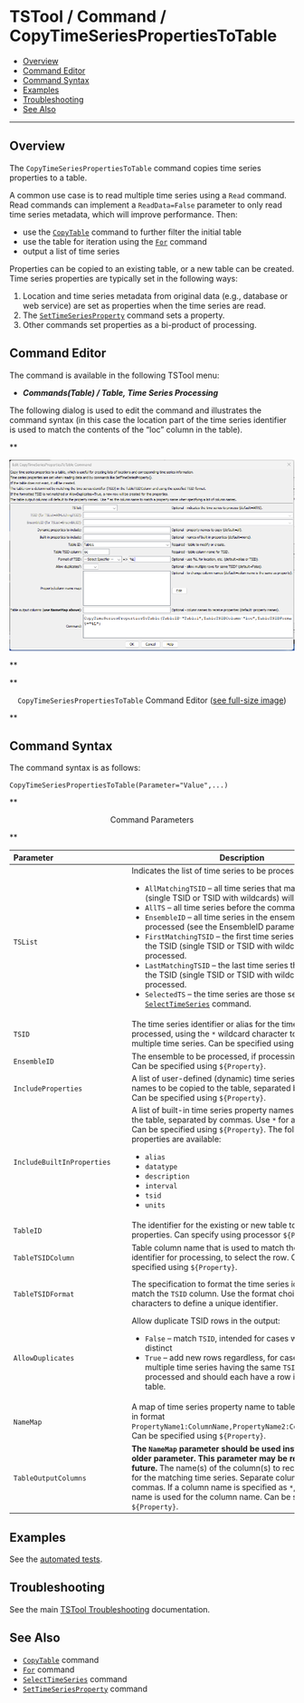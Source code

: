 # TSTool / Command / CopyTimeSeriesPropertiesToTable #

*   [Overview](#overview)
*   [Command Editor](#command-editor)
*   [Command Syntax](#command-syntax)
*   [Examples](#examples)
*   [Troubleshooting](#troubleshooting)
*   [See Also](#see-also)

-------------------------

## Overview ##

The `CopyTimeSeriesPropertiesToTable` command copies time series properties to a table.

A common use case is to read multiple time series using a `Read` command.
Read commands can implement a `ReadData=False` parameter to only read time series metadata,
which will improve performance.  Then:

*   use the [`CopyTable`](../CopyTable/CopyTable.md) command to further filter the initial table
*   use the table for iteration using the [`For`](../For/For.md) command
*   output a list of time series

Properties can be copied to an existing table, or a new table can be created.
Time series properties are typically set in the following ways:

1.  Location and time series metadata from original data (e.g., database or web service) are set as properties when the time series are read.
2.  The [`SetTimeSeriesProperty`](../SetTimeSeriesProperty/SetTimeSeriesProperty.md) command sets a property.
3.  Other commands set properties as a bi-product of processing.

## Command Editor ##

The command is available in the following TSTool menu:

*   ***Commands(Table) / Table, Time Series Processing***

The following dialog is used to edit the command and illustrates the command syntax
(in this case the location part of the time series identifier is used to match the contents of the “loc” column in the table).

**<p style="text-align: center;">
![CopyTimeSeriesPropertiesToTable command editor](CopyTimeSeriesPropertiesToTable.png)
</p>**

**<p style="text-align: center;">
`CopyTimeSeriesPropertiesToTable` Command Editor (<a href="../CopyTimeSeriesPropertiesToTable.png">see full-size image</a>)
</p>**

## Command Syntax ##

The command syntax is as follows:

```text
CopyTimeSeriesPropertiesToTable(Parameter="Value",...)
```
**<p style="text-align: center;">
Command Parameters
</p>**

|**Parameter**&nbsp;&nbsp;&nbsp;&nbsp;&nbsp;&nbsp;&nbsp;&nbsp;&nbsp;&nbsp;&nbsp;&nbsp;&nbsp;&nbsp;&nbsp;&nbsp;&nbsp;&nbsp;&nbsp;&nbsp;&nbsp;&nbsp;&nbsp;&nbsp;&nbsp;&nbsp;&nbsp;&nbsp;&nbsp;&nbsp;&nbsp;&nbsp;&nbsp;|**Description**|**Default**&nbsp;&nbsp;&nbsp;&nbsp;&nbsp;&nbsp;&nbsp;&nbsp;&nbsp;&nbsp;&nbsp;&nbsp;&nbsp;&nbsp;&nbsp;&nbsp;&nbsp;&nbsp;&nbsp;&nbsp;&nbsp;&nbsp;&nbsp;&nbsp;&nbsp;&nbsp;&nbsp;|
|--------------|-----------------|-----------------|
|`TSList`|Indicates the list of time series to be processed, one of:<br><ul><li>`AllMatchingTSID` – all time series that match the TSID (single TSID or TSID with wildcards) will be processed.</li><li>`AllTS` – all time series before the command.</li><li>`EnsembleID` – all time series in the ensemble will be processed (see the EnsembleID parameter).</li><li>`FirstMatchingTSID` – the first time series that matches the TSID (single TSID or TSID with wildcards) will be processed.</li><li>`LastMatchingTSID` – the last time series that matches the TSID (single TSID or TSID with wildcards) will be processed.</li><li>`SelectedTS` – the time series are those selected with the [`SelectTimeSeries`](../SelectTimeSeries/SelectTimeSeries.md) command.</li></ul> | `AllTS` |
|`TSID`|The time series identifier or alias for the time series to be processed, using the `*` wildcard character to match multiple time series.  Can be specified using `${Property}`.|Required if `TSList=*TSID`|
|`EnsembleID`|The ensemble to be processed, if processing an ensemble. Can be specified using `${Property}`.|Required if `TSList=*EnsembleID`|
|`IncludeProperties`|A list of user-defined (dynamic) time series property names to be copied to the table, separated by commas.  Can be specified using `${Property}`. |Copy all dynamic properties.|
|`IncludeBuiltInProperties`|A list of built-in time series property names to be copied to the table, separated by commas.  Use `*` for all properties.    Can be specified using `${Property}`.  The following built-in properties are available:<ul><li>`alias`</li><li>`datatype`</li><li>`description`</li><li>`interval`</li><li>`tsid`</li><li>`units`</li></ul>| Copy no built-in properties.|
|`TableID`|The identifier for the existing or new table to receive properties.  Can specify using processor `${Property}`.|None – must be specified.|
|`TableTSIDColumn`|Table column name that is used to match the time series identifier for processing, to select the row.  Can be specified using `${Property}`. |None – must be specified.|
|`TableTSIDFormat`|The specification to format the time series identifier to match the `TSID` column.  Use the format choices and other characters to define a unique identifier.|Time series alias if available, or otherwise the time series identifier.|
|`AllowDuplicates`|Allow duplicate TSID rows in the output:<ul><li>`False` – match `TSID`, intended for cases where `TSID` are distinct</li><li>`True` – add new rows regardless, for cases where multiple time series having the same `TSID` are processed and should each have a row in the output table.|`False` (if `TSID` is matched, set the properties for that row).|
|`NameMap`|A map of time series property name to table column name in format `PropertyName1:ColumnName,PropertyName2:ColumnName2,...`. Can be specified using `${Property}`.| Time series property name is used for the table column name. |
|`TableOutputColumns`| **The `NameMap` parameter should be used instead of this older parameter.  This parameter may be removed in the future.** The name(s) of the column(s) to receive properties for the matching time series.  Separate column names with commas.  If a column name is specified as `*`, the property name is used for the column name.  Can be specified using `${Property}`. | If not specified, use `IncludeProperties`.|

## Examples ##

See the [automated tests](https://github.com/OpenCDSS/cdss-app-tstool-test/tree/master/test/commands/CopyTimeSeriesPropertiesToTable).

## Troubleshooting ##

See the main [TSTool Troubleshooting](../../troubleshooting/troubleshooting.md) documentation.

## See Also ##

*   [`CopyTable`](../CopyTable/CopyTable.md) command
*   [`For`](../For/For.md) command
*   [`SelectTimeSeries`](../SelectTimeSeries/SelectTimeSeries.md) command
*   [`SetTimeSeriesProperty`](../SetTimeSeriesProperty/SetTimeSeriesProperty.md) command
